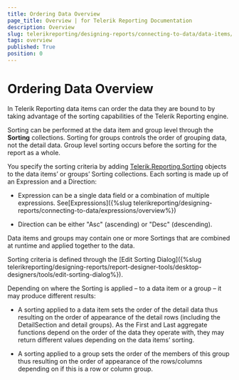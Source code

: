 ```yaml
---
title: Ordering Data Overview
page_title: Overview | for Telerik Reporting Documentation
description: Overview
slug: telerikreporting/designing-reports/connecting-to-data/data-items/ordering-data/overview
tags: overview
published: True
position: 0
---
```


# Ordering Data Overview



In Telerik Reporting data items can order the data they are bound to by taking advantage of the sorting capabilities of the Telerik Reporting engine.

Sorting can be performed at the data item and group level through the __Sorting__  collections. Sorting for groups controls the order of grouping data, not the detail data. Group level sorting occurs before the sorting for the report as a whole.

You specify the sorting criteria by adding  [Telerik.Reporting.Sorting](/reporting/api/Telerik.Reporting.Sorting)  objects to the data items’ or groups’ Sorting collections. Each sorting is made up of an Expression and a Direction:         

* Expression can be a single data field or a combination of multiple expressions. See[Expressions]({%slug telerikreporting/designing-reports/connecting-to-data/expressions/overview%})

* Direction can be either "Asc" (ascending) or "Desc" (descending).

Data items and groups may contain one or more Sortings that are combined at runtime and applied together to the data.

Sorting criteria is defined through the [Edit Sorting Dialog]({%slug telerikreporting/designing-reports/report-designer-tools/desktop-designers/tools/edit-sorting-dialog%}).

Depending on where the Sorting is applied – to a data item or a group – it may produce different results:         

* A sorting applied to a data item sets the order of the detail data thus resulting on the order of appearance of the detail rows (including the DetailSection and detail groups). As the First and Last aggregate functions depend on the order of the data they operate with, they may return different values depending on the data items’ sorting.

* A sorting applied to a group sets the order of the members of this group thus resulting on the order of appearance of the rows/columns depending on if this is a row or column group.

